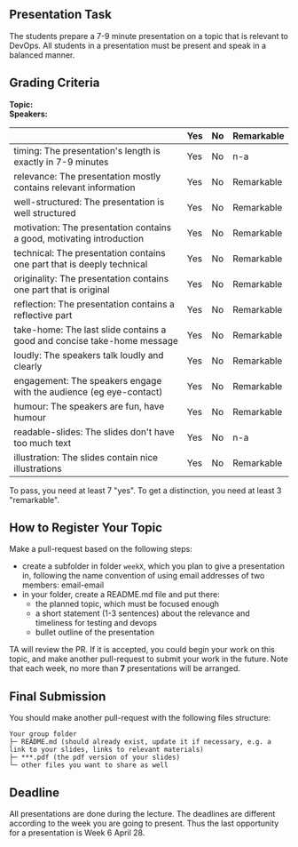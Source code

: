 
## Presentation Task

The students prepare a 7-9 minute presentation on a topic that is relevant to DevOps. All students in a presentation must be present and speak in a balanced manner.
 
## Grading Criteria

**Topic:**  
**Speakers:**

|                                             | Yes | No | Remarkable |
|-------------------------------------------- | ----|----|-------------|
|timing: The presentation's length is exactly in 7-9 minutes  | Yes | No | n-a |
|relevance: The presentation mostly contains relevant information | Yes | No | Remarkable |
|well-structured: The presentation is well structured  | Yes | No | Remarkable |
|motivation: The presentation contains a good, motivating introduction  | Yes | No | Remarkable |
|technical: The presentation contains one part that is deeply technical  | Yes | No | Remarkable |
|originality: The presentation contains one part that is original | Yes | No | Remarkable |
|reflection: The presentation contains a reflective part  | Yes | No | Remarkable |
|take-home: The last slide contains a good and concise take-home message | Yes | No | Remarkable |
|loudly: The speakers talk loudly and  clearly  | Yes | No | Remarkable |
|engagement: The speakers engage with the audience (eg eye-contact)  | Yes | No | Remarkable |
|humour: The speakers are fun, have humour  | Yes | No | Remarkable |
|readable-slides: The slides don't have too much text  | Yes | No | n-a |
|illustration: The slides contain nice illustrations  | Yes | No | Remarkable |

To pass, you need at least 7 "yes".
To get a distinction, you need at least 3 "remarkable". 

## How to Register Your Topic

Make a pull-request based on the following steps:

- create a subfolder in folder `weekX`, which you plan to give a presentation in, following the name convention of using email addresses of two members: email-email
- in your folder, create a README.md file and put there:
   - the planned topic, which must be focused enough
   - a short statement (1-3 sentences) about the relevance and timeliness for testing and devops
   - bullet outline of the presentation  

TA will review the PR. If it is accepted, you could begin your work on this topic, and make another pull-request to submit your work in the future. Note that each week, no more than **7** presentations will be arranged.

## Final Submission

You should make another pull-request with the following files structure:

```
Your group folder
├─ README.md (should already exist, update it if necessary, e.g. a link to your slides, links to relevant materials)
├─ ***.pdf (the pdf version of your slides)
└─ other files you want to share as well
```

## Deadline

All presentations are done during the lecture. The deadlines are different according to the week you are going to present. Thus the last opportunity for a presentation is Week 6 April 28.




